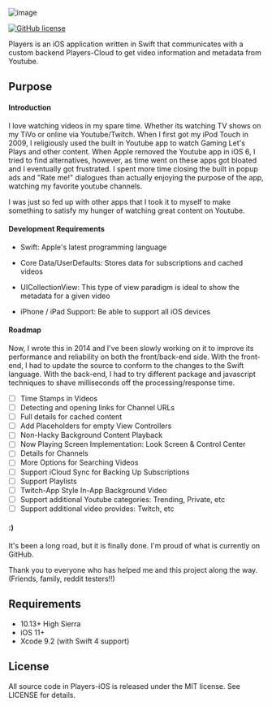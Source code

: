 ![image](https://github.com/nextseto/Players-iOS/blob/master/assets/banner.png)

[![GitHub license](https://img.shields.io/badge/license-MIT-blue.svg)](https://raw.githubusercontent.com/nextseto/Players-iOS/master/LICENSE)

Players is an iOS application written in Swift that communicates with a custom backend Players-Cloud to get video information and metadata from Youtube.

## Purpose

#### Introduction

I love watching videos in my spare time. Whether its watching TV shows on my TiVo or online via Youtube/Twitch. When I first got my iPod Touch in 2009, I religiously used the built in Youtube app to watch Gaming Let's Plays and other content. When Apple removed the Youtube app in iOS 6, I tried to find alternatives, however, as time went on these apps got bloated and I eventually got frustrated. I spent more time closing the built in popup ads and "Rate me!" dialogues than actually enjoying the purpose of the app, watching my favorite youtube channels.

I was just so fed up with other apps that I took it to myself to make something to satisfy my hunger of watching great content on Youtube.

#### Development Requirements

- Swift: Apple's latest programming language

- Core Data/UserDefaults: Stores data for subscriptions and cached videos

- UICollectionView: This type of view paradigm is ideal to show the metadata for a given video

- iPhone / iPad Support: Be able to support all iOS devices

#### Roadmap

Now, I wrote this in 2014 and I've been slowly working on it to improve its performance and reliability on both the front/back-end side. With the front-end, I had to update the source to conform to the changes to the Swift language. With the back-end, I had to try different package and javascript techniques to shave milliseconds off the processing/response time.

- [ ] Time Stamps in Videos
- [ ] Detecting and opening links for Channel URLs
- [ ] Full details for cached content
- [ ] Add Placeholders for empty View Controllers
- [ ] Non-Hacky Background Content Playback
- [ ] Now Playing Screen Implementation: Look Screen & Control Center
- [ ] Details for Channels
- [ ] More Options for Searching Videos
- [ ] Support iCloud Sync for Backing Up Subscriptions
- [ ] Support Playlists
- [ ] Twitch-App Style In-App Background Video
- [ ] Support additional Youtube categories: Trending, Private, etc
- [ ] Support additional video provides: Twitch, etc 

#### :)

It's been a long road, but it is finally done. I'm proud of what is currently on GitHub.

Thank you to everyone who has helped me and this project along the way. (Friends, family, reddit testers!!)

## Requirements

- 10.13+ High Sierra
- iOS 11+
- Xcode 9.2 (with Swift 4 support)

## License

All source code in Players-iOS is released under the MIT license. See LICENSE for details.
